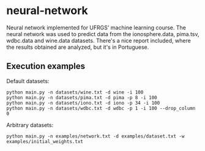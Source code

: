 # neural-network
Neural network implemented for UFRGS' machine learning course. The neural network was used to predict data from the ionosphere.data, pima.tsv, wdbc.data and wine.data datasets. There's a nice report included, where the results obtained are analyzed, but it's in Portuguese.

## Execution examples

Default datasets:
```
python main.py -n datasets/wine.txt -d wine -i 100
python main.py -n datasets/pima.txt -d pima -p 8 -i 100
python main.py -n datasets/iono.txt -d iono -p 34 -i 100
python main.py -n datasets/wdbc.txt -d wdbc -p 1 -i 100 --drop_column 0
```

Arbitrary datasets:
```
python main.py -n examples/network.txt -d examples/dataset.txt -w examples/initial_weights.txt
```
